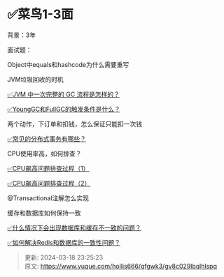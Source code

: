 # ✅菜鸟1-3面

背景：3年



面试题：



Object中equals和hashcode为什么需要重写

JVM垃圾回收的时机

[✅JVM 中一次完整的 GC 流程是怎样的？](https://www.yuque.com/hollis666/qfgwk3/nm3u0khcxyc42u9q)

[✅YoungGC和FullGC的触发条件是什么？](https://www.yuque.com/hollis666/qfgwk3/akr0h4yk44r57g5x)

两个动作，下订单和扣钱，怎么保证只能扣一次钱

[✅常见的分布式事务有哪些？](https://www.yuque.com/hollis666/qfgwk3/yr0lu6)

CPU使用率高，如何排查？

[✅CPU飙高问题排查过程（1）](https://www.yuque.com/hollis666/qfgwk3/yp216u)

[✅CPU飙高问题排查过程（2）](https://www.yuque.com/hollis666/qfgwk3/mstcr4s9ufn0ubsf)

@Transactional注解怎么实现

缓存和数据库如何保持一致

[✅什么情况下会出现数据库和缓存不一致的问题？](https://www.yuque.com/hollis666/qfgwk3/xr0h8h)

[✅如何解决Redis和数据库的一致性问题？](https://www.yuque.com/hollis666/qfgwk3/tmcgo0)







> 更新: 2024-03-18 23:25:23  
> 原文: <https://www.yuque.com/hollis666/qfgwk3/gv8c029lbqlhlspq>